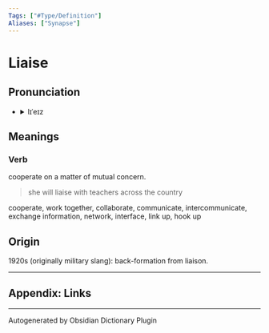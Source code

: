 ```yaml
---
Tags: ["#Type/Definition"]
Aliases: ["Synapse"]
---
```


# Liaise

## Pronunciation

- <details><summary>lɪˈeɪz</summary><audio controls><source src="https://ssl.gstatic.com/dictionary/static/sounds/20200429/liaise--_gb_2.mp3"></audio></details>

## Meanings

### Verb

cooperate on a matter of mutual concern.

> she will liaise with teachers across the country

cooperate, work together, collaborate, communicate, intercommunicate, exchange information, network, interface, link up, hook up



## Origin

1920s (originally military slang): back-formation from liaison.

***

## Appendix: Links

***

Autogenerated by Obsidian Dictionary Plugin
